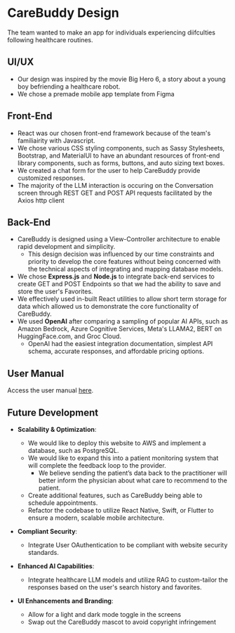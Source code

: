 # CareBuddy Design
The team wanted to make an app for individuals experiencing diifculties following healthcare routines.

## UI/UX
- Our design was inspired by the movie Big Hero 6, a story about a young boy befriending a healthcare robot.
- We chose a premade mobile app template from Figma

## Front-End
- React was our chosen front-end framework because of the team's familiairity with Javascript.
- We chose various CSS styling components, such as Sassy Stylesheets, Bootstrap, and MaterialUI to have an abundant resources of front-end library components, such as forms, buttons, and auto sizing text boxes.
- We created a chat form for the user to help CareBuddy provide customized responses.
- The majority of the LLM interaction is occuring on the Conversation screen through REST GET and POST API requests facilitated by the Axios http client

## Back-End
- CareBuddy is designed using a View-Controller architecture to enable rapid development and simplicity.
	- This design decision was influenced by our time constraints and priority to develop the core features without being concerned with the technical aspects of integrating and mapping database models.
- We chose **Express.js** and **Node.js** to integrate back-end services to create GET and POST Endpoints so that we had the ability to save and store the user's Favorites.
- We effectively used in-built React utilities to allow short term storage for data which allowed us to demonstrate the core functionality of CareBuddy.
- We used **OpenAI** after comparing a sampling of popular AI APIs, such as Amazon Bedrock, Azure Cognitive Services, Meta's LLAMA2, BERT on HuggingFace.com, and Groc Cloud.
	- OpenAI had the easiest integration documentation, simplest API schema, accurate responses, and affordable pricing options.


## User Manual
Access the user manual [here](#).

## Future Development
- **Scalability & Optimization**: 
  - We would like to deploy this website to AWS and implement a database, such as PostgreSQL.
  - We would like to expand this into a patient monitoring system that will complete the feedback loop to the provider.
    - We believe sending the patient’s data back to the practitioner will better inform the physician about what care to recommend to the patient.
  - Create additional features, such as CareBuddy being able to schedule appointments.
  - Refactor the codebase to utilize React Native, Swift, or Flutter to ensure a modern, scalable mobile architecture.

- **Compliant Security**:
  - Integrate User OAuthentication to be compliant with website security standards.

- **Enhanced AI Capabilities**:
  - Integrate healthcare LLM models and utilize RAG to custom-tailor the responses based on the user's search history and favorites.

- **UI Enhancements and Branding**:
  -  Allow for a light and dark mode toggle in the screens
  -  Swap out the CareBuddy mascot to avoid copyright infringement

